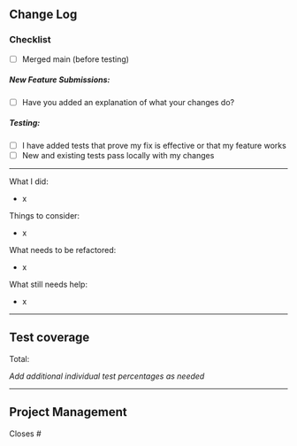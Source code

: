 ## Change Log
### Checklist
* [ ] Merged main (before testing)
##### New Feature Submissions:
* [ ] Have you added an explanation of what your changes do?
##### Testing:
* [ ] I have added tests that prove my fix is effective or that my feature works
* [ ] New and existing tests pass locally with my changes

------------------------------------------------------------------------------
What I did:
- x

Things to consider:
- x

What needs to be refactored:
- x

What still needs help:
- x

------------------------------------------------------------------------------
## Test coverage
Total:

*Add additional individual test percentages as needed*

------------------------------------------------------------------------------
## Project Management
Closes #
